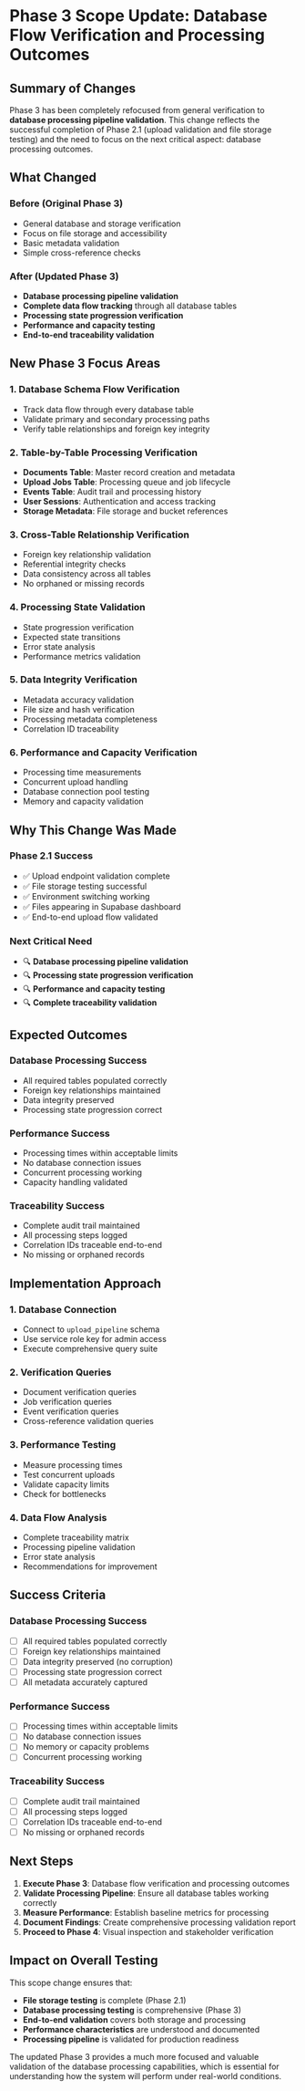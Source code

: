 # Phase 3 Scope Update: Database Flow Verification and Processing Outcomes

## Summary of Changes

Phase 3 has been completely refocused from general verification to **database processing pipeline validation**. This change reflects the successful completion of Phase 2.1 (upload validation and file storage testing) and the need to focus on the next critical aspect: database processing outcomes.

## What Changed

### Before (Original Phase 3)
- General database and storage verification
- Focus on file storage and accessibility
- Basic metadata validation
- Simple cross-reference checks

### After (Updated Phase 3)
- **Database processing pipeline validation**
- **Complete data flow tracking** through all database tables
- **Processing state progression verification**
- **Performance and capacity testing**
- **End-to-end traceability validation**

## New Phase 3 Focus Areas

### 1. Database Schema Flow Verification
- Track data flow through every database table
- Validate primary and secondary processing paths
- Verify table relationships and foreign key integrity

### 2. Table-by-Table Processing Verification
- **Documents Table**: Master record creation and metadata
- **Upload Jobs Table**: Processing queue and job lifecycle
- **Events Table**: Audit trail and processing history
- **User Sessions**: Authentication and access tracking
- **Storage Metadata**: File storage and bucket references

### 3. Cross-Table Relationship Verification
- Foreign key relationship validation
- Referential integrity checks
- Data consistency across all tables
- No orphaned or missing records

### 4. Processing State Validation
- State progression verification
- Expected state transitions
- Error state analysis
- Performance metrics validation

### 5. Data Integrity Verification
- Metadata accuracy validation
- File size and hash verification
- Processing metadata completeness
- Correlation ID traceability

### 6. Performance and Capacity Verification
- Processing time measurements
- Concurrent upload handling
- Database connection pool testing
- Memory and capacity validation

## Why This Change Was Made

### Phase 2.1 Success
- ✅ Upload endpoint validation complete
- ✅ File storage testing successful
- ✅ Environment switching working
- ✅ Files appearing in Supabase dashboard
- ✅ End-to-end upload flow validated

### Next Critical Need
- 🔍 **Database processing pipeline validation**
- 🔍 **Processing state progression verification**
- 🔍 **Performance and capacity testing**
- 🔍 **Complete traceability validation**

## Expected Outcomes

### Database Processing Success
- All required tables populated correctly
- Foreign key relationships maintained
- Data integrity preserved
- Processing state progression correct

### Performance Success
- Processing times within acceptable limits
- No database connection issues
- Concurrent processing working
- Capacity handling validated

### Traceability Success
- Complete audit trail maintained
- All processing steps logged
- Correlation IDs traceable end-to-end
- No missing or orphaned records

## Implementation Approach

### 1. Database Connection
- Connect to `upload_pipeline` schema
- Use service role key for admin access
- Execute comprehensive query suite

### 2. Verification Queries
- Document verification queries
- Job verification queries
- Event verification queries
- Cross-reference validation queries

### 3. Performance Testing
- Measure processing times
- Test concurrent uploads
- Validate capacity limits
- Check for bottlenecks

### 4. Data Flow Analysis
- Complete traceability matrix
- Processing pipeline validation
- Error state analysis
- Recommendations for improvement

## Success Criteria

### Database Processing Success
- [ ] All required tables populated correctly
- [ ] Foreign key relationships maintained
- [ ] Data integrity preserved (no corruption)
- [ ] Processing state progression correct
- [ ] All metadata accurately captured

### Performance Success
- [ ] Processing times within acceptable limits
- [ ] No database connection issues
- [ ] No memory or capacity problems
- [ ] Concurrent processing working

### Traceability Success
- [ ] Complete audit trail maintained
- [ ] All processing steps logged
- [ ] Correlation IDs traceable end-to-end
- [ ] No missing or orphaned records

## Next Steps

1. **Execute Phase 3**: Database flow verification and processing outcomes
2. **Validate Processing Pipeline**: Ensure all database tables working correctly
3. **Measure Performance**: Establish baseline metrics for processing
4. **Document Findings**: Create comprehensive processing validation report
5. **Proceed to Phase 4**: Visual inspection and stakeholder verification

## Impact on Overall Testing

This scope change ensures that:
- **File storage testing** is complete (Phase 2.1)
- **Database processing testing** is comprehensive (Phase 3)
- **End-to-end validation** covers both storage and processing
- **Performance characteristics** are understood and documented
- **Processing pipeline** is validated for production readiness

The updated Phase 3 provides a much more focused and valuable validation of the database processing capabilities, which is essential for understanding how the system will perform under real-world conditions.
